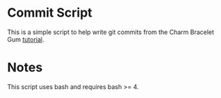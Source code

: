 # Commit Script

This is a simple script to help write git commits from the Charm Bracelet Gum [tutorial](https://github.com/charmbracelet/gum).

# Notes

This script uses bash and requires bash >= 4.
